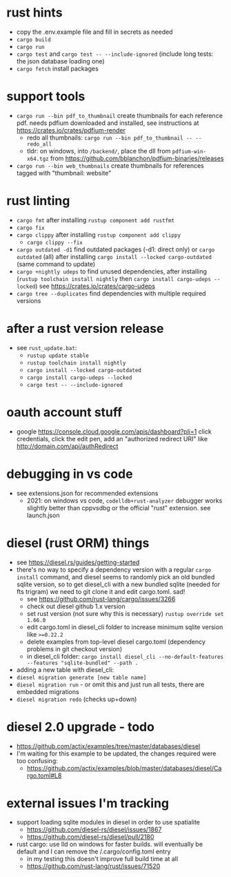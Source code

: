 # rust hints
* copy the .env.example file and fill in secrets as needed
* `cargo build`
* `cargo run`
* `cargo test` and `cargo test -- --include-ignored` (include long tests: the json database loading one)
* `cargo fetch` install packages

# support tools
* `cargo run --bin pdf_to_thumbnail` create thumbnails for each reference pdf. needs pdfium downloaded and installed, see instructions at https://crates.io/crates/pdfium-render
  * redo all thumbnails: `cargo run --bin pdf_to_thumbnail -- --redo_all`
  * tldr: on windows, into `/backend/`, place the dll from `pdfium-win-x64.tgz` from https://github.com/bblanchon/pdfium-binaries/releases
* `cargo run --bin web_thumbnails` create thumbnails for references tagged with "thumbnail: website"

# rust linting
* `cargo fmt` after installing `rustup component add rustfmt`
* `cargo fix`
* `cargo clippy` after installing `rustup component add clippy`
  * `cargo clippy --fix`
* `cargo outdated -d1` find outdated packages (-d1: direct only) or `cargo outdated` (all) after installing `cargo install --locked cargo-outdated` (same command to update)
* `cargo +nightly udeps` to find unused dependencies, after installing (`rustup toolchain install nightly` then `cargo install cargo-udeps --locked`) see https://crates.io/crates/cargo-udeps
* `cargo tree --duplicates` find dependencies with multiple required versions

# after a rust version release
* see `rust_update.bat`:
  * `rustup update stable`
  * `rustup toolchain install nightly`
  * `cargo install --locked cargo-outdated`
  * `cargo install cargo-udeps --locked`
  * `cargo test -- --include-ignored`

# oauth account stuff
* google https://console.cloud.google.com/apis/dashboard?pli=1 click credentials, click the edit pen, add an "authorized redirect URI" like http://domain.com/api/authRedirect

# debugging in vs code
* see extensions.json for recommended extensions
  * 2021: on windows vs code, `codelldb+rust-analyzer` debugger works slightly better than cppvsdbg or the official "rust" extension. see launch.json

# diesel (rust ORM) things
* see https://diesel.rs/guides/getting-started
* there's no way to specify a dependency version with a regular `cargo install` command, and diesel seems to randomly pick an old bundled sqlite version, so to get diesel_cli with a new bundled sqlite (needed for fts trigram) we need to git clone it and edit cargo.toml. sad!
  * see https://github.com/rust-lang/cargo/issues/3266
  * check out diesel github 1.x version
  * set rust version (not sure why this is necessary) `rustup override set 1.66.0`
  * edit cargo.toml in diesel_cli folder to increase minimum sqlite version like `>=0.22.2`
  * delete examples from top-level diesel cargo.toml (dependency problems in git checkout version)
  * in diesel_cli folder: `cargo install diesel_cli --no-default-features --features "sqlite-bundled" --path .`
* adding a new table with diesel_cli:
* `diesel migration generate [new table name]`
* `diesel migration run` - or omit this and just run all tests, there are embedded migrations
* `diesel migration redo` (checks up+down)

# diesel 2.0 upgrade - todo
* https://github.com/actix/examples/tree/master/databases/diesel
* I'm waiting for this example to be updated, the changes required were too confusing:
  * https://github.com/actix/examples/blob/master/databases/diesel/Cargo.toml#L8

# external issues I'm tracking
* support loading sqlite modules in diesel in order to use spatialite
  * https://github.com/diesel-rs/diesel/issues/1867
  * https://github.com/diesel-rs/diesel/pull/2180
* rust cargo: use lld on windows for faster builds. will eventually be default and I can remove the /.cargo/config.toml entry
  * in my testing this doesn't improve full build time at all
  * https://github.com/rust-lang/rust/issues/71520
